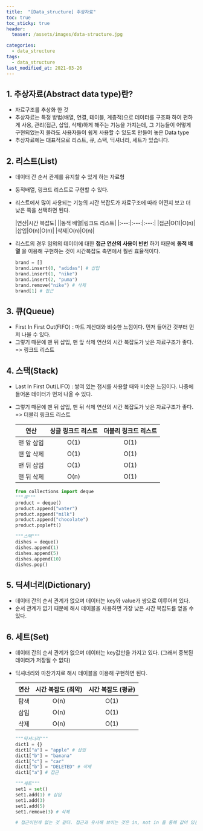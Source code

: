 ```yaml
---
title:  "[Data_structure] 추상자료"
toc: true
toc_sticky: true
header:
  teaser: /assets/images/data-structure.jpg

categories:
  - data_structure
tags:
  - data_structure
last_modified_at: 2021-03-26
---
```


## 1. 추상자료(Abstract data type)란?
- 자료구조를 추상화 한 것
- 추상자료는 특정 방법(배열, 연결, 테이블, 계층적)으로 데이터를 구조화 하여 편하게 사용, 관리(접근, 삽입, 삭제)하게 해주는 기능을 가지는데, 
  그 기능들이 어떻게 구현되었는지 몰라도 사용자들이 쉽게 사용할 수 있도록 만들어 놓은 Data type
- 추상자료에는 대표적으로 리스트, 큐, 스택, 딕셔너리, 세트가 있습니다.

## 2. 리스트(List)
- 데이터 간 순서 관계를 유지할 수 있게 하는 자료형
- 동적배열, 링크드 리스트로 구현할 수 있다.
- 리스트에서 많이 사용되는 기능의 시간 복잡도가 자료구조에 따라 어떤지 보고 더 낮은 쪽을 선택하면 된다.  


  |연산|시간 복잡도|
  ||동적 배열|링크드 리스트|
  |:---:|:---:|:---:|
  |접근|O(1)|O(n)|
  |삽입|O(n)|O(n)|
  |삭제|O(n)|O(n)|  

- 리스트의 경우 임의의 데이터에 대한 __접근 연산의 사용이 빈번__ 하기 때문에 __동적 배열__ 을 이용해 구현하는 것이 시간복잡도 측면에서 훨씬 효율적이다.

  ```python
  brand = []
  brand.insert(0, "adidas") # 삽입
  brand.insert(1, "nike")
  brand.insert(2, "puma")
  brand.remove("nike") # 삭제
  brand[1] # 접근
  ```

## 3. 큐(Queue)  
- First In First Out(FIFO) : 마트 계산대와 비슷한 느낌이다. 먼저 들어간 것부터 먼저 나올 수 있다.
- 그렇기 때문에 맨 뒤 삽입, 맨 앞 삭제 연산의 시간 복잡도가 낮은 자료구조가 좋다. => 링크드 리스트

## 4. 스택(Stack)
- Last In First Out(LIFO) : 쌓여 있는 접시를 사용할 때와 비슷한 느낌이다. 나중에 들어온 데이터가 먼저 나올 수 있다.
- 그렇기 때문에 맨 뒤 삽입, 맨 뒤 삭제 연산의 시간 복잡도가 낮은 자료구조가 좋다. => 더블리 링크드 리스트  

  |연산|싱글 링크드 리스트|더블리 링크드 리스트|
  |:---:|:---:|:---:|
  |맨 앞 삽입| O(1) | O(1) |
  |맨 앞 삭제| O(1) | O(1) |
  |맨 뒤 삽입| O(1) | O(1) |
  |맨 뒤 삭제| O(n) | O(1) |  

  ```python
  from collections import deque
  """큐"""
  product = deque()
  product.append("water")
  product.append("milk")
  product.append("chocolate")
  product.popleft()
  
  """스택"""
  dishes = deque()
  dishes.append(1)
  dishes.append(5)
  dishes.append(10)
  dishes.pop()
  ```

## 5. 딕셔너리(Dictionary)

- 데이터 간의 순서 관계가 없으며 데이터는 key와 value가 쌍으로 이루어져 있다.
- 순서 관계가 없기 때문에 해시 테이블을 사용하면 가장 낮은 시간 복잡도를 얻을 수 있다.  

## 6. 세트(Set)

- 데이터 간의 순서 관계가 없으며 데이터는 key값만을 가지고 있다. (그래서 중복된 데이터가 저장될 수 없다)
- 딕셔너리와 마찬가지로 해시 테이블을 이용해 구현하면 된다.  

  |연산|시간 복잡도 (최악)|시간 복잡도 (평균)
  |---|:---:|:---:|
  |탐색| O(n) | O(1) |
  |삽입| O(n) | O(1) |
  |삭제| O(n) | O(1) |  

  ```python
  """딕셔너리"""
  dict1 = {}
  dict1["a"] = "apple" # 삽입
  dict1["b"] = "banana"
  dict1["c"] = "car"
  dict1["b"] = "DELETED" # 삭제
  dict1["a"] # 접근

  """세트"""
  set1 = set()
  set1.add(1) # 삽입
  set1.add(3)
  set1.add(5)
  set1.remove(3) # 삭제

  # 접근이란게 없는 것 같다. 접근과 유사해 보이는 것은 in, not in 을 통해 값이 있는지 확인하는 정도

  ```